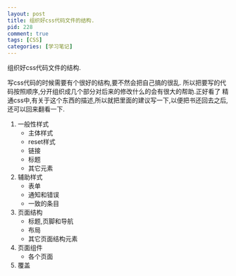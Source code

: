 ```yaml
--- 
layout: post
title: 组织好css代码文件的结构.
pid: 228
comment: true
tags: [CSS]
categories: [学习笔记]
---
```

组织好css代码文件的结构.

写css代码的时候需要有个很好的结构,要不然会把自己搞的很乱.
所以把要写的代码按照顺序,分开组织成几个部分对后来的修改什么的会有很大的帮助.正好看了 精通css中,有关于这个东西的描述,所以就把里面的建议写一下,以便把书还回去之后,还可以回来翻看一下.

1. 一般性样式
	- 主体样式
	- reset样式
	- 链接
	- 标题
	- 其它元素
2. 辅助样式
	- 表单
	- 通知和错误
	- 一致的条目
3. 页面结构
	- 标题,页脚和导航
	- 布局
	- 其它页面结构元素
4. 页面组件
	- 各个页面
5. 覆盖
